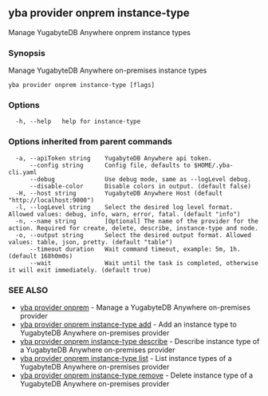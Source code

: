 ## yba provider onprem instance-type

Manage YugabyteDB Anywhere onprem instance types

### Synopsis

Manage YugabyteDB Anywhere on-premises instance types

```
yba provider onprem instance-type [flags]
```

### Options

```
  -h, --help   help for instance-type
```

### Options inherited from parent commands

```
  -a, --apiToken string    YugabyteDB Anywhere api token.
      --config string      Config file, defaults to $HOME/.yba-cli.yaml
      --debug              Use debug mode, same as --logLevel debug.
      --disable-color      Disable colors in output. (default false)
  -H, --host string        YugabyteDB Anywhere Host (default "http://localhost:9000")
  -l, --logLevel string    Select the desired log level format. Allowed values: debug, info, warn, error, fatal. (default "info")
  -n, --name string        [Optional] The name of the provider for the action. Required for create, delete, describe, instance-type and node.
  -o, --output string      Select the desired output format. Allowed values: table, json, pretty. (default "table")
      --timeout duration   Wait command timeout, example: 5m, 1h. (default 168h0m0s)
      --wait               Wait until the task is completed, otherwise it will exit immediately. (default true)
```

### SEE ALSO

* [yba provider onprem](yba_provider_onprem.md)	 - Manage a YugabyteDB Anywhere on-premises provider
* [yba provider onprem instance-type add](yba_provider_onprem_instance-type_add.md)	 - Add an instance type to YugabyteDB Anywhere on-premises provider
* [yba provider onprem instance-type describe](yba_provider_onprem_instance-type_describe.md)	 - Describe instance type of a YugabyteDB Anywhere on-premises provider
* [yba provider onprem instance-type list](yba_provider_onprem_instance-type_list.md)	 - List instance types of a YugabyteDB Anywhere on-premises provider
* [yba provider onprem instance-type remove](yba_provider_onprem_instance-type_remove.md)	 - Delete instance type of a YugabyteDB Anywhere on-premises provider

